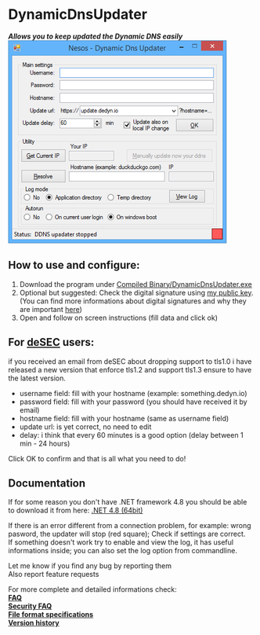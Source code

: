 # DynamicDnsUpdater
***Allows you to keep updated the Dynamic DNS easily***  
![screenshot](Documentation/screenshot.png)  
## How to use and configure:  
1.  Download the program under [Compiled Binary/DynamicDnsUpdater.exe](https://github.com/Nesos-ita/DynamicDnsUpdater/raw/master/Compiled%20Binary/DynamicDnsUpdater.exe)  
2. Optional but suggested: Check the digital signature using [my public key](Documentation/Nesos%20code%20signing%20public%20key.asc). (You can find more informations about digital signatures and why they are important [here](https://www.qubes-os.org/doc/verifying-signatures/))  
3. Open and follow on screen instructions  (fill data and click ok)

## For [deSEC](https://desec.io/#!/en/) users:  
if you received an email from deSEC about dropping support to tls1.0 i have released a new version that enforce tls1.2 and support tls1.3 ensure to have the latest version.  
- username field: fill with your hostname (example: something.dedyn.io)  
- password field: fill with your password (you should have received it by email)  
- hostname field: fill with your hostname (same as username field)  
- update url: is yet correct, no need to edit  
- delay: i think that every 60 minutes is a good option (delay between 1 min - 24 hours)  

Click OK to confirm and that is all what you need to do!
## Documentation
If for some reason you don't have .NET framework 4.8 you should be able to download it from here: [.NET 4.8 (64bit)](http://go.microsoft.com/fwlink/?LinkId=2085155)  

If there is an error different from a connection problem, for example: wrong pasword, the updater will stop (red square); Check if settings are correct.  
If something doesn't work try to enable and view the log, it has useful informations inside; you can also set the log option from commandline.  

Let me know if you find any bug by reporting them  
Also report feature requests  

For more complete and detailed informations check:  
**[FAQ](Documentation/FAQ.md)**  
**[Security FAQ](Documentation/Security%20FAQ.md)**  
**[File format specifications](Documentation/File%20format%20specifications.md)**  
**[Version history](Documentation/Version%20history.md)**  
